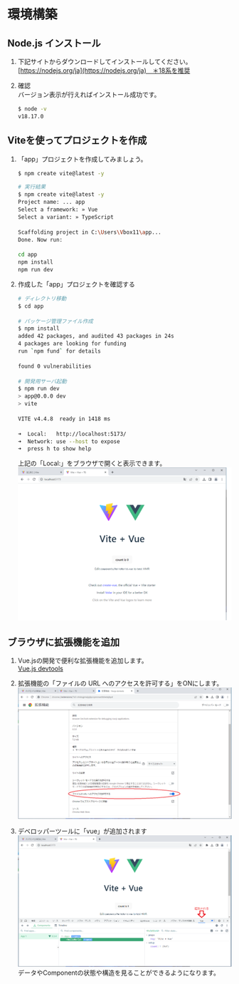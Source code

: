 # 環境構築

## Node.js インストール
1. 下記サイトからダウンロードしてインストールしてください。  
   [https://nodejs.org/ja](https://nodejs.org/ja)　＊18系を推奨

1. 確認  
   バージョン表示が行えればインストール成功です。
   ```bash
   $ node -v
   v18.17.0
   ```

## Viteを使ってプロジェクトを作成

1. 「app」プロジェクトを作成してみましょう。
   ```bash
   $ npm create vite@latest -y
   ```
   ```bash
   # 実行結果
   $ npm create vite@latest -y
   Project name: ... app
   Select a framework: » Vue
   Select a variant: » TypeScript
   
   Scaffolding project in C:\Users\Vbox11\app...
   Done. Now run:

   cd app
   npm install
   npm run dev
   ```
2. 作成した「app」プロジェクトを確認する
   ```bash
   # ディレクトリ移動
   $ cd app

   # パッケージ管理ファイル作成
   $ npm install
   added 42 packages, and audited 43 packages in 24s
   4 packages are looking for funding
   run `npm fund` for details

   found 0 vulnerabilities

   # 開発用サーバ起動
   $ npm run dev
   > app@0.0.0 dev
   > vite
   
   VITE v4.4.8  ready in 1418 ms

   ➜  Local:   http://localhost:5173/
   ➜  Network: use --host to expose
   ➜  press h to show help
   ```
   上記の「Local:」をブラウザで開くと表示できます。
   ![画面](./4.1.vue_template.png)

## ブラウザに拡張機能を追加
1. Vue.jsの開発で便利な拡張機能を追加します。  
   [Vue.js devtools](https://chrome.google.com/webstore/detail/vuejs-devtools/nhdogjmejiglipccpnnnanhbledajbpd?hl=ja)

1. 拡張機能の「ファイルの URL へのアクセスを許可する」をONにします。
   ![](./4.1.vue_chrome_1.png)

1. デベロッパーツールに「vue」が追加されます
   ![](./4.1.vue_chrome_2.png)
   データやComponentの状態や構造を見ることができるようになります。
